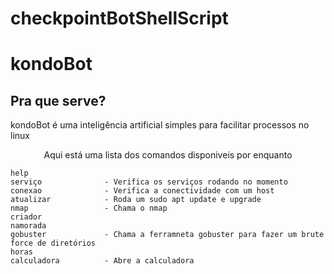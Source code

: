 # checkpointBotShellScript

# kondoBot

## Pra que serve?</div>

kondoBot é uma inteligência artificial simples para facilitar processos no linux

<div align="center">
  
  Aqui está uma lista dos comandos disponiveis por enquanto

</div>

```text
help 
serviço              - Verifica os serviços rodando no momento
conexao              - Verifica a conectividade com um host
atualizar            - Roda um sudo apt update e upgrade
nmap                 - Chama o nmap
criador              
namorada
gobuster             - Chama a ferramneta gobuster para fazer um brute force de diretórios
horas                
calculadora          - Abre a calculadora
```
